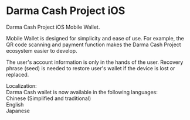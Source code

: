 # Darma Cash Project iOS
Darma Cash Project iOS Mobile Wallet.<br>

Mobile Wallet is designed for simplicity and ease of use. For example, the QR code scanning and payment function makes the Darma Cash Project ecosystem easier to develop.<br>

The user's account information is only in the hands of the user. Recovery phrase (seed) is needed to restore user's wallet if the device is lost or replaced. <br>

Localization:<br>
Darma Cash wallet is now available in the following languages:<br>
Chinese (Simplified and traditional)<br>
English<br>
Japanese
